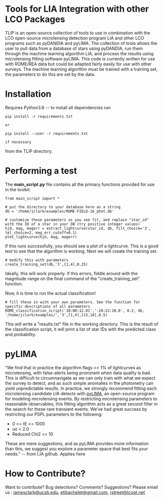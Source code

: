 # Tools for LIA Integration with other LCO Packages

TLIP is an open-source collection of tools to use in combination with the LCO open-source microlensing detection program LIA and other LCO programs such as pyDANDIA and pyLIMA. The collection of tools allows the user to pull data from a database of stars using pyDANDIA, run them through the machine learning algorithm LIA, and process the results using microlensing fitting software pyLIMA. This code is currently written for use with ROME/REA data but could be adapted fairly easily for use with other surveys. The machine learning algorithm must be trained with a training set, the parameters to do this are set by the data.

# Installation

Requires Python3.6 -- to install all dependencies run

```
pip install -r requirements.txt

or

pip install --user -r requirements.txt

if necessary
```

from the TLIP directory.

# Performing a test


The **main_script.py** file contains all the primary functions provided for use in the toolkit.

```
from main_script import *

# put the directory to your database here as a string
db = '/home/jclark/examples/ROME-FIELD-16_phot.db'

# customize these parameters as you see fit, and replace "star_id" with the ID of a star in your DB (try positive integer values)
hjd, mag, magerr = extract_lightcurve(star_id, db, filt_choice='3', tel_choice=2, mag_err_cutoff=0.1)
plot_lightcurve(hjd, mag, magerr)
```

If this runs successfully, you should see a plot of a lightcurve. This is a good test to see that the algorithm is working. Next we will create the training set.

```
# modify this with parameters
create_training_set(db,'3',[1,4],0.25)
```
Ideally, this will work properly. If this errors, fiddle around with the magnitude range on the final command of the "create_training_set" function.

Now, it is time to run the actual classification! 

```
# fill these in with your own parameters. See the function for specific descriptions of all parameters
ROME_classification_script('18:00:12.01','-28:22:10.8', 0.2, db, '/home/jclark/examples/','3',[1,4],[13,18],0.5)
```
This will write a "results.txt" file in the working directory. This is the result of the classification script, it will print a list of star IDs with the predicted class and probability.

# pyLIMA

"We find that in practice the algorithm flags << 1% of lightcurves as microlensing, with false-alerts being prominent when data quality is bad. This is difficult to circumnavigate as we can only train with what we expect the survey to detect, and as such simple anomalies in the photometry can yield unpredictable results. In practice, we strongly recommend fitting each microlensing candidate LIA detects with [pyLIMA](https://github.com/ebachelet/pyLIMA), an open-source program for modeling microlensing events. By restricting microlensing parameters to reasonable observables, this fitting algorithm acts as a great second filter in the search for these rare transient events. We’ve had great success by restricting our PSPL parameters to the following:

* 0 <= tE <= 1000
* uo < 2.0
* Reduced Chi2 <= 10

These are mere suggestions, and as pyLIMA provides more information than this, we suggest you explore a parameter space that best fits your needs." -- from LIA github. Applies here
 
# How to Contribute?

Want to contribute? Bug detections? Comments? Suggestions? Please email us : 
jamesclark@ucsb.edu, etibachelet@gmail.com, rstreet@lcogt.net
